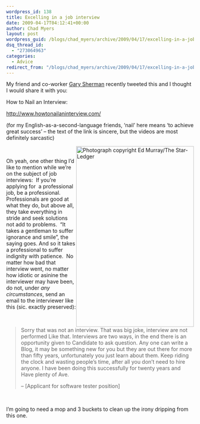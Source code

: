 ```yaml
---
wordpress_id: 138
title: Excelling in a job interview
date: 2009-04-17T04:12:41+00:00
author: Chad Myers
layout: post
wordpress_guid: /blogs/chad_myers/archive/2009/04/17/excelling-in-a-job-interview.aspx
dsq_thread_id:
  - "273064963"
categories:
  - Advice
redirect_from: "/blogs/chad_myers/archive/2009/04/17/excelling-in-a-job-interview.aspx/"
---
```

My friend and co-worker [Gary Sherman](http://blogs.dovetailsoftware.com/blogs/gsherman/) recently tweeted this and I thought I would share it with you:

How to Nail an Interview:

<http://www.howtonailaninterview.com/>

(for my English-as-a-second-language friends, ‘nail’ here means ‘to achieve great success’ – the text of the link is sincere, but the videos are most definitely sarcastic)

&#160;<img style="border-top-width: 0px;border-left-width: 0px;border-bottom-width: 0px;margin-left: 0px;margin-right: 0px;border-right-width: 0px" height="484" alt="Photograph copyright Ed Murray/The Star-Ledger" src="https://lostechies.com/content/chadmyers/uploads/2011/03/large_firehousefire_3.jpg" width="316" align="right" border="0" />

Oh yeah, one other thing I’d like to mention while we’re on the subject of job interviews:&#160; If you’re applying for&#160; a professional job, be a professional.&#160; Professionals are good at what they do, but above all, they take everything in stride and seek solutions not add to problems.&#160; “It takes a gentleman to suffer ignorance and smile”, the saying goes. And so it takes a professional to suffer indignity with patience.&#160; No matter how bad that interview went, no matter how idiotic or asinine the interviewer may have been, do not, under _any circumstances_, send an email to the interviewer like this (sic. exactly preserved):

&#160;

> Sorry that was not an interview. That was big joke, interview are not performed Like that. Interviews are two ways, in the end there is an opportunity given to Candidate to ask question. Any one can write a Blog, it may be something new for you but they are out there for more than fifty years, unfortunately you just learn about them. Keep riding the clock and wasting people&#8217;s time, after all you don&#8217;t need to hire anyone. I have been doing this successfully for twenty years and Have plenty of Ave. 
> 
> &#8211; [Applicant for software tester position] 

&#160;

I’m going to need a mop and 3 buckets to clean up the irony dripping from this one.